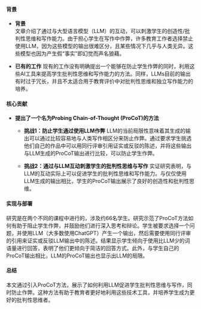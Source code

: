 #### 背景
- **背景**       
    文章介绍了通过与大型语言模型（LLM）的互动，可以刺激学生的创造性/批判性思维和写作能力。由于担心学生在写作中作弊，许多教育工作者选择禁止使用LLM，因为这些模型的输出很难区分，且某些情况下几乎与人类无异。这些模型也因为产生假“事实”即幻觉而声名狼藉。

- **已有的工作**
    现有的工作没有明确提出一个能够在防止学生作弊的同时，利用这些AI工具来提高学生批判性思维和写作能力的方法。同样，LLMs目前的输出有时过于冗长，并且不太适合用于教育评价中对批判性思维和独立写作能力的培养。

#### 核心贡献
- **提出了一个名为Probing Chain-of-Thought (ProCoT)的方法**
    - **挑战1：防止学生通过使用LLM作弊**
        LLM的当前局限性意味着其生成的输出可以通过比较容易地与人类写作相区分来防止作弊。通过要求学生挑选他们自己的作品中可以用同行评审引用证实或反驳的陈述，并将这些输出与LLM生成的ProCoT输出进行比较，可以防止学生作弊。

    - **挑战2：通过与LLM互动刺激学生的批判性思维与写作**
        实证研究表明，与LLM的互动实际上可以促进学生的批判性思维和写作能力。与仅仅使用LLM生成的输出相比，学生的ProCoT输出展示了良好的创造性和批判性思维。

#### 实现与部署
研究是在两个不同的课程中进行的，涉及约66名学生。研究示范了ProCoT方法如何有助于阻止学生作弊，并鼓励他们进行深入思考和辩论。学生被要求选择一个问题，并使用LLM（大多数使用ChatGPT）产生一个输出，然后需要使用同行评审的引用来证实或反驳LLM输出中的陈述。结果显示学生倾向于使用比LLM少的词语量进行回答，表明了他们更倾向于简洁的回答方式。此外，与学生自己的ProCoT输出相比，LLM的ProCoT输出也显示出LLM的局限。

#### 总结
本文通过引入ProCoT方法，展示了如何利用LLM促进学生批判性思维与写作，同时防止作弊。这种方法有助于教育者更好地利用这些技术工具，并培养学生成为更好的批判性思维者。